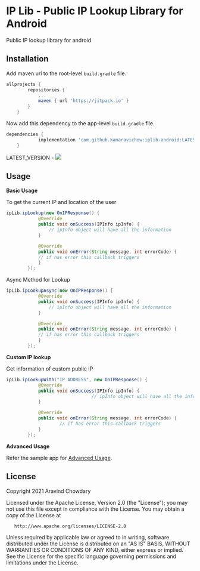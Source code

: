 # IP Lib - Public IP Lookup Library for Android

Public IP lookup library for android


## Installation

Add maven url to the root-level `build.gradle` file.

```groovy
allprojects {
		repositories {
			...
			maven { url 'https://jitpack.io' }
		}
	}
```

Now add this dependency to the app-level `build.gradle` file.

```groovy
dependencies {
	        implementation 'com.github.kamaravichow:iplib-android:LATEST_VERSION'
	}
```

LATEST_VERSION - [![](https://jitpack.io/v/kamaravichow/iplib-android.svg)](https://jitpack.io/#kamaravichow/iplib-android)


## Usage

**Basic Usage**

To get the current IP and location of the user 

```java
ipLib.ipLookup(new OnIPResponse() {
            @Override
            public void onSuccess(IPInfo ipInfo) {
                // ipInfo object will have all the information
            }

            @Override
            public void onError(String message, int errorCode) {
	    	// if has error this callback triggers
            }
        });
```

Async Method for Lookup

```java
ipLib.ipLookupAsync(new OnIPResponse() {
            @Override
            public void onSuccess(IPInfo ipInfo) {
                // ipInfo object will have all the information
            }

            @Override
            public void onError(String message, int errorCode) {
	    	// if has error this callback triggers
            }
        });
```

**Custom IP lookup**

Get information of custom public IP

```java
ipLib.ipLookupWith("IP ADDRESS", new OnIPResponse() {
            @Override
            public void onSuccess(IPInfo ipInfo) {
                                // ipInfo object will have all the information
            }

            @Override
            public void onError(String message, int errorCode) {
			    	// if has error this callback triggers
            }
        });
```

**Advanced Usage**

Refer the sample app for [Advanced Usage]().


## License

Copyright 2021 Aravind Chowdary

   Licensed under the Apache License, Version 2.0 (the "License");
   you may not use this file except in compliance with the License.
   You may obtain a copy of the License at

       http://www.apache.org/licenses/LICENSE-2.0

   Unless required by applicable law or agreed to in writing, software
   distributed under the License is distributed on an "AS IS" BASIS,
   WITHOUT WARRANTIES OR CONDITIONS OF ANY KIND, either express or implied.
   See the License for the specific language governing permissions and
   limitations under the License.
